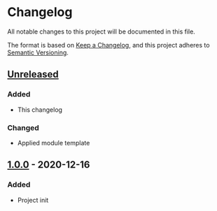 # Changelog
All notable changes to this project will be documented in this file.

The format is based on [Keep a Changelog](https://keepachangelog.com/en/1.0.0/),
and this project adheres to [Semantic Versioning](https://semver.org/spec/v2.0.0.html).

## [Unreleased]
### Added
- This changelog

### Changed
- Applied module template

## [1.0.0] - 2020-12-16
### Added
- Project init


[Unreleased]: https://github.com/studioraz/magento2-base/compare/1.0.0...HEAD
[1.0.0]: https://github.com/studioraz/magento2-base/releases/tag/1.0.0
